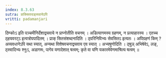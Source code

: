 ```yaml
---
index: 8.3.63
sutra: प्राक्सितादड्व्यवायेऽपि
vritti: padamanjari
---
```


 ठिण्कोःऽ इति पञ्चमीनिर्देशाद्व्यवाये न प्राप्नोतीति वचनम् । अडित्यागमस्य ग्रहणम्, न प्रत्याहारस्य । एतच्च ठ्हयवरट्ऽ इत्यत्रोपपादितम् । प्राक् सितसंशब्दनादिति । ठ्परिनिविभ्यः सेवसितऽ इत्यतः । अपिग्रहणं किम् ? अव्यवधानेऽपि यथा स्यात्, अन्यथा विशेषवचनाद्व्यवाय एव स्यात् । अभ्यषुणोदिति । ठ्षुञ् अभिषेवेऽ, लङ्, ठ्स्वादिभ्यः श्नुःऽ, अडागमः, पागेव यणादेशात् षत्वम्; कृते वा यणि यकारमेवेणमाश्रित्य षत्वम् ॥
